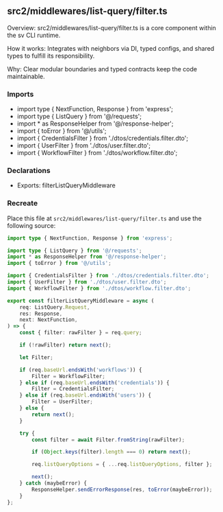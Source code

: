 ## src2/middlewares/list-query/filter.ts

Overview: src2/middlewares/list-query/filter.ts is a core component within the sv CLI runtime.

How it works: Integrates with neighbors via DI, typed configs, and shared types to fulfill its responsibility.

Why: Clear modular boundaries and typed contracts keep the code maintainable.

### Imports

- import type { NextFunction, Response } from 'express';
- import type { ListQuery } from '@/requests';
- import * as ResponseHelper from '@/response-helper';
- import { toError } from '@/utils';
- import { CredentialsFilter } from './dtos/credentials.filter.dto';
- import { UserFilter } from './dtos/user.filter.dto';
- import { WorkflowFilter } from './dtos/workflow.filter.dto';

### Declarations

- Exports: filterListQueryMiddleware

### Recreate

Place this file at `src2/middlewares/list-query/filter.ts` and use the following source:

```ts
import type { NextFunction, Response } from 'express';

import type { ListQuery } from '@/requests';
import * as ResponseHelper from '@/response-helper';
import { toError } from '@/utils';

import { CredentialsFilter } from './dtos/credentials.filter.dto';
import { UserFilter } from './dtos/user.filter.dto';
import { WorkflowFilter } from './dtos/workflow.filter.dto';

export const filterListQueryMiddleware = async (
	req: ListQuery.Request,
	res: Response,
	next: NextFunction,
) => {
	const { filter: rawFilter } = req.query;

	if (!rawFilter) return next();

	let Filter;

	if (req.baseUrl.endsWith('workflows')) {
		Filter = WorkflowFilter;
	} else if (req.baseUrl.endsWith('credentials')) {
		Filter = CredentialsFilter;
	} else if (req.baseUrl.endsWith('users')) {
		Filter = UserFilter;
	} else {
		return next();
	}

	try {
		const filter = await Filter.fromString(rawFilter);

		if (Object.keys(filter).length === 0) return next();

		req.listQueryOptions = { ...req.listQueryOptions, filter };

		next();
	} catch (maybeError) {
		ResponseHelper.sendErrorResponse(res, toError(maybeError));
	}
};

```
